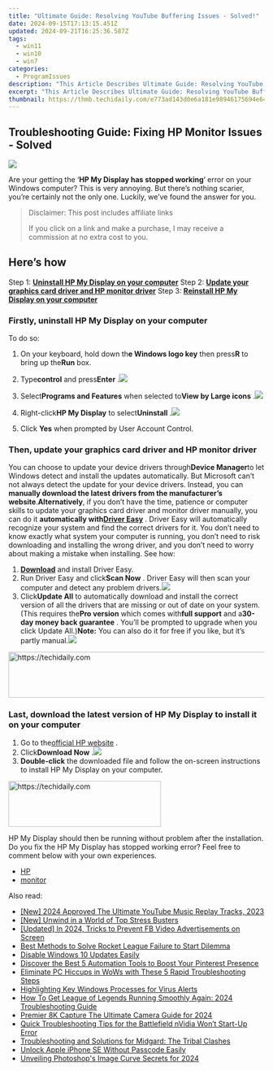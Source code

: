 ```yaml
---
title: "Ultimate Guide: Resolving YouTube Buffering Issues - Solved!"
date: 2024-09-15T17:13:15.451Z
updated: 2024-09-21T16:25:36.587Z
tags:
  - win11
  - win10
  - win7
categories:
  - ProgramIssues
description: "This Article Describes Ultimate Guide: Resolving YouTube Buffering Issues - Solved!"
excerpt: "This Article Describes Ultimate Guide: Resolving YouTube Buffering Issues - Solved!"
thumbnail: https://thmb.techidaily.com/e773ad143d0e6a181e98946175694e64ba11aabb2b269c227b4f6fa4a346892f.jpg
---
```


## Troubleshooting Guide: Fixing HP Monitor Issues - Solved

![](https://images.drivereasy.com/wp-content/uploads/2018/08/img_5b890090b92ec.png)

Are your getting the ‘**HP My Display has stopped working**‘ error on your Windows computer? This is very annoying. But there’s nothing scarier, you’re certainly not the only one. Luckily, we’ve found the answer for you.

>  Disclaimer: This post includes affiliate links
>
>  If you click on a link and make a purchase, I may receive a commission at no extra cost to you.
>

## Here’s how

Step 1: **[Uninstall HP My Display on your computer](https://tools.techidaily.com/drivereasy/download/)** Step 2: **[Update your graphics card driver and HP monitor driver](https://tools.techidaily.com/drivereasy/download/)** Step 3: **[Reinstall HP My Display on your computer](https://tools.techidaily.com/drivereasy/download/)**

### Firstly, uninstall HP My Display on your computer

To do so:

1. On your keyboard, hold down th**e Windows logo key** then press**R** to bring up the**Run** box.
2. Type**control** and press**Enter** .![](https://images.drivereasy.com/wp-content/uploads/2018/08/img_5b89010276b4b.png)
3. Select**Programs and Features** when selected to**View by Large icons** .![](https://images.drivereasy.com/wp-content/uploads/2018/08/img_5b890184befeb.jpg)

4. Right-click**HP My Display** to select**Uninstall** .![](https://images.drivereasy.com/wp-content/uploads/2018/08/img_5b8901cc8a421.jpg)

5. Click **Yes**  when prompted by User Account Control.

### Then, update your graphics card driver and HP monitor driver

You can choose to update your device drivers through**Device Manager**to let Windows detect and install the updates automatically. But Microsoft can’t not always detect the update for your device drivers. Instead, you can **manually download the latest drivers from the manufacturer’s website**.**Alternatively**, if you don’t have the time, patience or computer skills to update your graphics card driver and monitor driver manually, you can do it **automatically with[Driver Easy](https://tools.techidaily.com/drivereasy/download/)** . Driver Easy will automatically recognize your system and find the correct drivers for it. You don’t need to know exactly what system your computer is running, you don’t need to risk downloading and installing the wrong driver, and you don’t need to worry about making a mistake when installing. See how:

1. **[Download](https://tools.techidaily.com/drivereasy/download/)**  and install Driver Easy.
2. Run Driver Easy and click**Scan Now** . Driver Easy will then scan your computer and detect any problem drivers.![](https://images.drivereasy.com/wp-content/uploads/2018/08/img_5b874f241989c.jpg)
3. Click**Update All** to automatically download and install the correct version of all the drivers that are missing or out of date on your system. (This requires the**Pro version** which comes with**full support** and a**30-day money back guarantee** . You’ll be prompted to upgrade when you click Update All.)**Note:** You can also do it for free if you like, but it’s partly manual.![](https://images.drivereasy.com/wp-content/uploads/2018/08/img_5b890b1f40fe3.jpg)

<!-- affiliate ads begin -->
<a href="https://aligracehair.sjv.io/c/5597632/1884002/19272" target="_top" id="1884002">
  <img src="//a.impactradius-go.com/display-ad/19272-1884002" border="0" alt="https://techidaily.com" width="728" height="90"/>
</a>
<img height="0" width="0" src="https://aligracehair.sjv.io/i/5597632/1884002/19272" style="position:absolute;visibility:hidden;" border="0" />
<!-- affiliate ads end -->

### Last, download the latest version of HP My Display to install it on your computer

1. Go to the[official HP website](https://support.hp.com/us-en/drivers/selfservice/swdetails/hp-value-24-inch-displays/7274745/model/10402860/swItemId/vc-161857-1) .
2. Click**Download Now** .![](https://images.drivereasy.com/wp-content/uploads/2018/08/img_5b890786273c9.jpg)
3. **Double-click** the downloaded file and follow the on-screen instructions to install HP My Display on your computer.

<!-- affiliate ads begin -->
<a href="https://aligracehair.sjv.io/c/5597632/1868571/19272" target="_top" id="1868571">
  <img src="//a.impactradius-go.com/display-ad/19272-1868571" border="0" alt="https://techidaily.com" width="300" height="90"/>
</a>
<img height="0" width="0" src="https://aligracehair.sjv.io/i/5597632/1868571/19272" style="position:absolute;visibility:hidden;" border="0" />
<!-- affiliate ads end -->

HP My Display should then be running without problem after the installation. Do you fix the HP My Display has stopped working error? Feel free to comment below with your own experiences.

* [HP](https://tools.techidaily.com/drivereasy/download/)
* [monitor](https://tools.techidaily.com/drivereasy/download/)

<ins class="adsbygoogle"
     style="display:block"
     data-ad-format="autorelaxed"
     data-ad-client="ca-pub-7571918770474297"
     data-ad-slot="1223367746"></ins>

<ins class="adsbygoogle"
     style="display:block"
     data-ad-client="ca-pub-7571918770474297"
     data-ad-slot="8358498916"
     data-ad-format="auto"
     data-full-width-responsive="true"></ins>

<span class="atpl-alsoreadstyle">Also read:</span>
<div><ul>
<li><a href="https://youtube-web.techidaily.com/024-approved-the-ultimate-youtube-music-replay-tracks-2023/"><u>[New] 2024 Approved The Ultimate YouTube Music Replay Tracks, 2023</u></a></li>
<li><a href="https://visual-screen-recording.techidaily.com/new-unwind-in-a-world-of-top-stress-busters/"><u>[New] Unwind in a World of Top Stress Busters</u></a></li>
<li><a href="https://facebook-videos.techidaily.com/updated-in-2024-tricks-to-prevent-fb-video-advertisements-on-screen/"><u>[Updated] In 2024, Tricks to Prevent FB Video Advertisements on Screen</u></a></li>
<li><a href="https://program-issues.techidaily.com/best-methods-to-solve-rocket-league-failure-to-start-dilemma/"><u>Best Methods to Solve Rocket League Failure to Start Dilemma</u></a></li>
<li><a href="https://tech-hub.techidaily.com/disable-windows-10-updates-easily/"><u>Disable Windows 10 Updates Easily</u></a></li>
<li><a href="https://techtrends.techidaily.com/discover-the-best-5-automation-tools-to-boost-your-pinterest-presence/"><u>Discover the Best 5 Automation Tools to Boost Your Pinterest Presence</u></a></li>
<li><a href="https://program-issues.techidaily.com/eliminate-pc-hiccups-in-wows-with-these-5-rapid-troubleshooting-steps/"><u>Eliminate PC Hiccups in WoWs with These 5 Rapid Troubleshooting Steps</u></a></li>
<li><a href="https://windows11.techidaily.com/highlighting-key-windows-processes-for-virus-alerts/"><u>Highlighting Key Windows Processes for Virus Alerts</u></a></li>
<li><a href="https://program-issues.techidaily.com/how-to-get-league-of-legends-running-smoothly-again-2024-troubleshooting-guide/"><u>How To Get League of Legends Running Smoothly Again: 2024 Troubleshooting Guide</u></a></li>
<li><a href="https://extra-guidance.techidaily.com/premier-8k-capture-the-ultimate-camera-guide-for-2024/"><u>Premier 8K Capture The Ultimate Camera Guide for 2024</u></a></li>
<li><a href="https://program-issues.techidaily.com/quick-troubleshooting-tips-for-the-battlefield-nvidia-wont-start-up-error/"><u>Quick Troubleshooting Tips for the Battlefield nVidia Won’t Start-Up Error</u></a></li>
<li><a href="https://program-issues.techidaily.com/troubleshooting-and-solutions-for-midgard-the-tribal-clashes/"><u>Troubleshooting and Solutions for Midgard: The Tribal Clashes</u></a></li>
<li><a href="https://ios-unlock.techidaily.com/unlock-apple-iphone-se-without-passcode-easily-by-drfone-ios/"><u>Unlock Apple iPhone SE Without Passcode Easily</u></a></li>
<li><a href="https://some-tips.techidaily.com/unveiling-photoshops-image-curve-secrets-for-2024/"><u>Unveiling Photoshop's Image Curve Secrets for 2024</u></a></li>
</ul></div>

